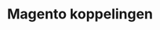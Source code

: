 ---
title: Magento koppelingen
key: magento
image: /images/@stock/Logos/magento-koppelingen.png
link_to: /koppelingen/magento
klass: webshop
layout: koppelingen
referral-url:
---